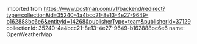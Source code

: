 imported from https://www.postman.com/v1/backend/redirect?type=collection&id=35240-4a4bcc21-8e13-4e27-9649-b162888bc6e6&entityId=14268&publisherType=team&publisherId=37129
collectionId: 35240-4a4bcc21-8e13-4e27-9649-b162888bc6e6
name: OpenWeatherMap